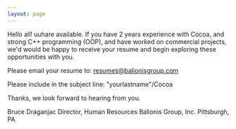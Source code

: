 ```yaml
---
layout: page
---
```


Hello all! 
uuhare available. If you have 2 years experience with Cocoa, and strong C++ programming (OOP), and have worked on commercial projects, we'd would be happy to receive your resume and begin exploring these opportunities with you.

Please email your resume to: resumes@balionisgroup.com

Please include in the subject line: "yourlastname"/Cocoa

Thanks, we look forward to hearing from you.

Bruce Draganjac
Director, Human Resources
Balionis Group, Inc.
Pittsburgh, PA
